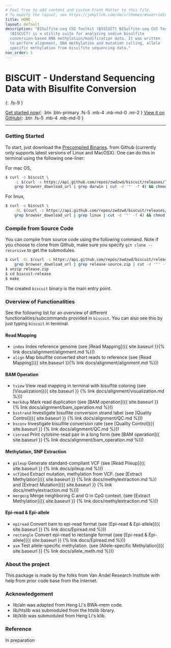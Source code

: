 ```yaml
---
# Feel free to add content and custom Front Matter to this file.
# To modify the layout, see https://jekyllrb.com/docs/themes/#overriding-theme-defaults
title: HOME
layout: default
description: "BISulfite-seq CUI Toolkit (BISCUIT) BISulfite-seq CUI Toolkit
  (BISCUIT) is a utility suite for analyzing sodium bisulfite
  conversion-based DNA methylation/modification data. It was written
  to perform alignment, DNA methylation and mutation calling, allele
  specific methylation from bisulfite sequencing data."
nav_order: 1
---
```


# BISCUIT - Understand Sequencing Data with Bisulfite Conversion
{: .fs-9 }

[Get started now](#getting-started){: .btn .btn-primary .fs-5 .mb-4 .mb-md-0 .mr-2 } [View it on GitHub](https://github.com/zwdzwd/biscuit){: .btn .fs-5 .mb-4 .mb-md-0 }

---

### Getting Started

To start, just download the [Precompiled Binaries](https://github.com/zwdzwd/biscuit/releases/latest).
from Github (currently only supports latest versions of Linux and MacOSX).
One can do this in terminal using the following one-liner:

For mac OS,
```bash
$ curl -o biscuit \
    -L $(curl -s https://api.github.com/repos/zwdzwd/biscuit/releases/latest |
    grep browser_download_url | grep darwin | cut -d '"' -f 4) && chmod a+x biscuit
```

For linux,
```bash
$ curl -o biscuit \
    -OL $(curl -s https://api.github.com/repos/zwdzwd/biscuit/releases/latest | 
    grep browser_download_url | grep linux | cut -d '"' -f 4) && chmod a+x biscuit
```

### Compile from Source Code

You can compile from source code using the following command. Note if
you choose to clone from Github, make sure you specify `git clone --recursive`
to get the submodules.

```bash
$ curl -OL $(curl -s https://api.github.com/repos/zwdzwd/biscuit/releases/latest | 
    grep browser_download_url | grep release-source.zip | cut -d '"' -f 4)
$ unzip release.zip
$ cd biscuit-release
$ make
```

The created `biscuit` binary is the main entry point.

### Overview of Functionalities

See the following list for an overview of different
functionalities/subcommands provided in `biscuit`. You can also see
this by just typing `biscuit` in terminal.

#### Read Mapping

  - `index` Index reference genome (see 
    [Read Mapping]({{ site.baseurl }}{% link docs/alignment/alignment.md %}))
  - `align` Map bisulfite converted short reads to reference (see
    [Read Mapping]({{ site.baseurl }}{% link docs/alignment/alignment.md %}))

#### BAM Operation

  - `tview` View read mapping in terminal with bisulfite coloring (see
    [Visualization]({{ site.baseurl }}
    {% link docs/alignment/visualization.md %}))
  - `markdup` Mark read duplication (see [BAM operation]({{ site.baseurl }}
    {% link docs/alignment/bam_operation.md %}))
  - `bsstrand` Investigate bisulfite conversion strand label (see
    [Quality Control]({{ site.baseurl }}
    {% link docs/alignment/QC.md %}))
  - `bsconv` Investigate bisulfite conversion rate (see
    [Quality Control]({{ site.baseurl }}
    {% link docs/alignment/QC.md %}))
  - `cinread` Print cytosine-read pair in a long form (see
    [BAM operation]({ site.baseurl }}
    {% link docs/alignment/bam_operation.md %}))

#### Methylation, SNP Extraction

  - `pileup` Generate standard-compliant VCF (see 
    [Read Pileup]({{ site.baseurl }}
    {% link docs/pileup.md %}))
  - `vcf2bed` Extract mutation, methylation from VCF.
    (see [Extract Methylation]({{ site.baseurl }}
    {% link docs/methylextraction.md %}) and 
    [Extract Mutation]({{ site.baseurl }}
    {% link docs/methylextraction.md %}))
  - `mergecg` Merge neighboring C and G in CpG context.
    (see [Extract Methylation]({{ site.baseurl }}
    {% link docs/methylextraction.md %}))
  
#### Epi-read & Epi-allele

  - `epiread` Convert bam to epi-read format (see
    [Epi-read & Epi-allele]({{ site.baseurl }}
    {% link docs/Epiread.md %}))
  - `rectangle` Convert epi-read to rectangle format (see
    [Epi-read & Epi-allele]({{ site.baseurl }}
    {% link docs/Epiread.md %}))
  - `asm` Test allele-specific methylation. (see
    [Allele-specific Methylation]({{ site.baseurl }}
    {% link docs/allele_meth.md %}))

### About the project

This package is made by the folks from Van Andel Research Institute
with help from prior code base from the internet.

### Acknowledgement

 - lib/aln was adapted from Heng Li's BWA-mem code.
 - lib/htslib was submoduled from the htslib library.
 - lib/klib was submoduled from Heng Li's klib.

### Reference

In preparation
